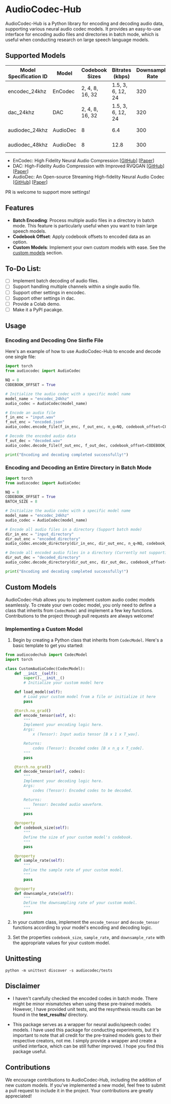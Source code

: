 # AudioCodec-Hub

AudioCodec-Hub is a Python library for encoding and decoding audio data, supporting various neural audio codec models. It provides an easy-to-use interface for encoding audio files and directories in batch mode, which is useful when conducting research on large speech language models.

## Supported Models

| Model Specification ID | Model        | Codebook Sizes  | Bitrates (kbps)    | Downsample Rate | Code Rate |
|------------------------|--------------|-----------------|--------------------|-----------------|-----------|
| encodec_24khz          | EnCodec      | 2, 4, 8, 16, 32 | 1.5, 3, 6, 12, 24  |       320       |     75 Hz |
| dac_24khz              | DAC          | 2, 4, 8, 16, 32 | 1.5, 3, 6, 12, 24  |       320       |     75 Hz  |
| audiodec_24khz         | AudioDec     | 8               | 6.4                |       300       |     80 Hz |
| audiodec_48khz         | AudioDec     | 8               | 12.8               |       300       |     160 Hz|

- EnCodec: High Fidelity Neural Audio Compression [[GitHub](https://github.com/facebookresearch/encodec)] [[Paper](https://arxiv.org/abs/2210.13438)]
- DAC: High-Fidelity Audio Compression with Improved RVQGAN [[GitHub](https://github.com/descriptinc/descript-audio-codec)] [[Paper](https://arxiv.org/abs/2306.06546)]
- AudioDec: An Open-source Streaming High-fidelity Neural Audio Codec [[GitHub](https://github.com/facebookresearch/AudioDec)] [[Paper](https://arxiv.org/abs/2305.16608)]

PR is welcome to support more settings!

## Features

- **Batch Encoding**: Process multiple audio files in a directory in batch mode. This feature is particularly useful when you want to train large speech models.
- **Codebook Offset**: Apply codebook offsets to encoded data as an option.
- **Custom Models**: Implement your own custom models with ease. See the [custom models](#custom-models) section.

## To-Do List:
- [ ] Implement batch decoding of audio files.
- [ ] Support handling multiple channels within a single audio file.
- [ ] Support other settings in encodec.
- [ ] Support other settings in dac.
- [ ] Provide a Colab demo.
- [ ] Make it a PyPI pacakge. 

## Usage
### Encoding and Decoding One Sinfle File
Here's an example of how to use AudioCodec-Hub to encode and decode one single file:

```python
import torch
from audiocodec import AudioCodec

NQ = 8
CODEBOOK_OFFSET = True

# Initialize the audio codec with a specific model name
model_name = "encodec_24khz"
audio_codec = AudioCodec(model_name)

# Encode an audio file
f_in_enc = "input.wav"
f_out_enc = "encoded.json"
audio_codec.encode_file(f_in_enc, f_out_enc, n_q=NQ, codebook_offset=CODEBOOK_OFFSET)

# Decode the encoded audio data
f_out_dec = "decoded.wav"
audio_codec.decode_file(f_out_enc, f_out_dec, codebook_offset=CODEBOOK_OFFSET)

print("Encoding and decoding completed successfully!")
```

### Encoding and Decoding an Entire Directory in Batch Mode
```python
import torch
from audiocodec import AudioCodec

NQ = 8
CODEBOOK_OFFSET = True
BATCH_SIZE = 8

# Initialize the audio codec with a specific model name
model_name = "encodec_24khz"
audio_codec = AudioCodec(model_name)

# Encode all audio files in a directory (Support batch mode)
dir_in_enc = "input_directory"
dir_out_enc = "encoded_directory"
audio_codec.encode_directory(dir_in_enc, dir_out_enc, n_q=NQ, codebook_offset=CODEBOOK_OFFSET, batch_size=BATCH_SIZE)

# Decode all encoded audio files in a directory (Currently not supporting batch mode)
dir_out_dec = "decoded_directory"
audio_codec.decode_directory(dir_out_enc, dir_out_dec, codebook_offset=CODEBOOK_OFFSET)

print("Encoding and decoding completed successfully!")
```

## Custom Models

AudioCodec-Hub allows you to implement custom audio codec models seamlessly. To create your own codec model, you only need to define a class that inherits from `CodecModel` and implement a few key functions. Contributions to the project through pull requests are always welcome!

### Implementing a Custom Model

1. Begin by creating a Python class that inherits from `CodecModel`. Here's a basic template to get you started:

```python
from audiocodechub import CodecModel
import torch

class CustomAudioCodec(CodecModel):
    def __init__(self):
        super().__init__()
        # Initialize your custom model here

    def load_model(self):
        # Load your custom model from a file or initialize it here
        pass

    @torch.no_grad()
    def encode_tensor(self, x):
        """
        Implement your encoding logic here.
        Args:
            x (Tensor): Input audio tensor [B x 1 x T_wav].

        Returns:
            codes (Tensor): Encoded codes [B x n_q x T_code].
        """
        pass

    @torch.no_grad()
    def decode_tensor(self, codes):
        """
        Implement your decoding logic here.
        Args:
            codes (Tensor): Encoded codes to be decoded.

        Returns:
            Tensor: Decoded audio waveform.
        """
        pass

    @property
    def codebook_size(self):
        """
        Define the size of your custom model's codebook.
        """
        pass

    @property
    def sample_rate(self):
        """
        Define the sample rate of your custom model.
        """
        pass

    @property
    def downsample_rate(self):
        """
        Define the downsampling rate of your custom model.
        """
        pass
```

2. In your custom class, implement the `encode_tensor` and `decode_tensor` functions according to your model's encoding and decoding logic.

3. Set the properties `codebook_size`, `sample_rate`, and `downsample_rate` with the appropriate values for your custom model.

## Unittesting
```
python -m unittest discover -s audiocodec/tests
```

## Disclaimer
* I haven't carefully checked the encoded codes in batch mode. There might be minor mismatches when using these pre-trained models. However, I have provided unit tests, and the resynthesis results can be found in the **test_results/** directory.

* This package serves as a wrapper for neural audio/speech codec models. I have used this package for conducting experiments, but it's important to note that all credit for the pre-trained models goes to their respective creators, not me. I simply provide a wrapper and create a unified interface, which can be still futher improved. I hope you find this package useful.


## Contributions

We encourage contributions to AudioCodec-Hub, including the addition of new custom models. If you've implemented a new model, feel free to submit a pull request to include it in the project. Your contributions are greatly appreciated!
